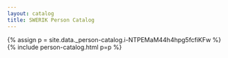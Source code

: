 ```yaml
---
layout: catalog
title: SWERIK Person Catalog
---
```

{% assign p = site.data._person-catalog.i-NTPEMaM44h4hpg5fcfiKFw %}
{% include person-catalog.html p=p %}

